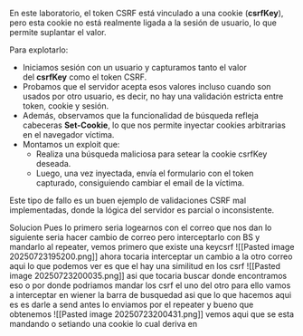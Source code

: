 En este laboratorio, el token CSRF está vinculado a una cookie (**csrfKey**), pero esta cookie no está realmente ligada a la sesión de usuario, lo que permite suplantar el valor.

Para explotarlo:

- Iniciamos sesión con un usuario y capturamos tanto el valor del **csrfKey** como el token CSRF.
- Probamos que el servidor acepta esos valores incluso cuando son usados por otro usuario, es decir, no hay una validación estricta entre token, cookie y sesión.
- Además, observamos que la funcionalidad de búsqueda refleja cabeceras **Set-Cookie**, lo que nos permite inyectar cookies arbitrarias en el navegador víctima.
- Montamos un exploit que:
    - Realiza una búsqueda maliciosa para setear la cookie csrfKey deseada.
    - Luego, una vez inyectada, envía el formulario con el token capturado, consiguiendo cambiar el email de la víctima.

Este tipo de fallo es un buen ejemplo de validaciones CSRF mal implementadas, donde la lógica del servidor es parcial o inconsistente.

Solucion
Pues lo primero seria logearnos con el correo que nos dan lo siguiente seria hacer cambio de correo pero interceptarlo con BS y mandarlo al repeater, vemos primero que existe una keycsrf
![[Pasted image 20250723195200.png]]
ahora tocaria interceptar un cambio a la otro correo aqui lo que podemos ver es que el hay una similitud en los csrf
![[Pasted image 20250723200035.png]]
asi que tocaria buscar donde encontramos eso o por donde podriamos mandar los csrf el uno del otro para ello vamos a interceptar en wiener la barra de busquedad
asi que lo que hacemos aqui es es darle a send antes lo enviamos por el repeater y bueno que obtenemos
![[Pasted image 20250723200431.png]]
vemos aqui que se esta mandando o setiando una cookie lo cual deriva en 